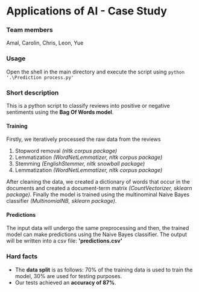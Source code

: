 # Applications of AI - Case Study

### Team members
Amal, Carolin, Chris, Leon, Yue

### Usage
Open the shell in the main directory and execute the script using  ```python '.\Prediction process.py'```  

### Short description
This is a python script to classify reviews into positive or negative sentiments using the **Bag Of Words model**.
#### Training
Firstly, we iteratively processed the raw data from the reviews
1. Stopword removal *(nltk corpus package)* 
2. Lemmatization *(WordNetLemmatizer, nltk corpus package)*
3. Stemming *(EnglishStemmer, nltk snowball package)*
4. Lemmatization *(WordNetLemmatizer, nltk corpus package)*

After cleaning the data, we created a dictionary of words that occur in the documents and created a document-term matrix *(CountVectorizer, sklearn package)*.
Finally the model is trained using the multinominal Naive Bayes classifier *(MultinomialNB, sklearn package)*.
#### Predictions
The input data will undergo the same preprocessing and then, the trained model can make predictions using the Naive Bayes classifier.
The output will be written into a csv file: **'predictions.csv'**

### Hard facts
- The **data split** is as follows: 70% of the training data is used to train the model, 30% are used for testing purposes. 
- Our tests achieved an **accuracy of 87%**.
